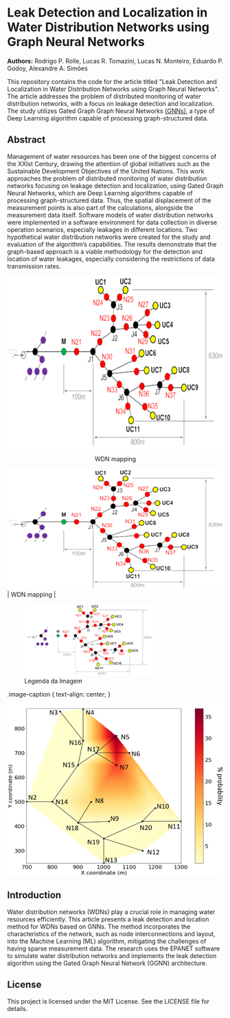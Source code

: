 # Leak Detection and Localization in Water Distribution Networks using Graph Neural Networks

**Authors:** Rodrigo P. Rolle, Lucas R. Tomazini, Lucas N. Monteiro, Eduardo P. Godoy, Alexandre A. Simões

This repository contains the code for the article titled "Leak Detection and Localization in Water Distribution Networks using Graph Neural Networks". The article addresses the problem of distributed monitoring of water distribution networks, with a focus on leakage detection and localization. The study utilizes Gated Graph Graph Neural Networks [(GNNs)](https://arxiv.org/abs/1511.05493), a type of Deep Learning algorithm capable of processing graph-structured data.

## Abstract
Management of water resources has been one of the biggest concerns of the XXIst Century, drawing the attention of global initiatives such as the Sustainable Development Objectives of the United Nations. This work approaches the problem of distributed monitoring of water distribution networks focusing on leakage detection and localization, using Gated Graph Neural Networks, which are Deep Learning algorithms capable of processing graph-structured data. Thus, the spatial displacement of the measurement points is also part of the calculations, alongside the measurement data itself. Software models of water distribution networks were implemented in a software environment for data collection in diverse operation scenarios, especially leakages in different locations. Two hypothetical water distribution networks were created for the study and evaluation of the algorithm’s capabilities. The results demonstrate that the graph-based approach is a viable methodology for the detection and location of water leakages, especially considering the restrictions of data transmission rates.


<p align="center">
  <img src="/WDN_mapping.png" alt="WDN mapping" width="600" height="400">
  <figcaption style="text-align: center;">WDN mapping</figcaption>
</p>

![WDN mapping](/WDN_mapping.png) | WDN mapping |


<figure>
  <img src="/WDN_mapping.png" alt="Texto Alternativo" width="300"/>
  <figcaption class="image-caption">Legenda da Imagem</figcaption>
</figure>

.image-caption {
  text-align: center;
}



<p align="center">
  <img src="/Probability.png" alt="Probability distribution outputed by Gated Graph Neural Network (GGNN)" width="600" height="400">
</p>



## Introduction
Water distribution networks (WDNs) play a crucial role in managing water resources efficiently. This article presents a leak detection and location method for WDNs based on GNNs. The method incorporates the characteristics of the network, such as node interconnections and layout, into the Machine Learning (ML) algorithm, mitigating the challenges of having sparse measurement data. The research uses the EPANET software to simulate water distribution networks and implements the leak detection algorithm using the Gated Graph Neural Network (GGNN) architecture.





## License
This project is licensed under the MIT License. See the LICENSE file for details.


